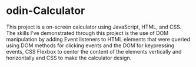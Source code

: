 # odin-Calculator

This project is a on-screen calculator using JavaScript, HTML, and CSS. The skills I've demonstrated through this project is the use of DOM manipulation by adding Event listeners to HTML elements that were queried using DOM methods for clicking events and the DOM for keypressing events, CSS Flexbox to center the content of the elements vertically and horizontally and CSS to make the calculator design.
